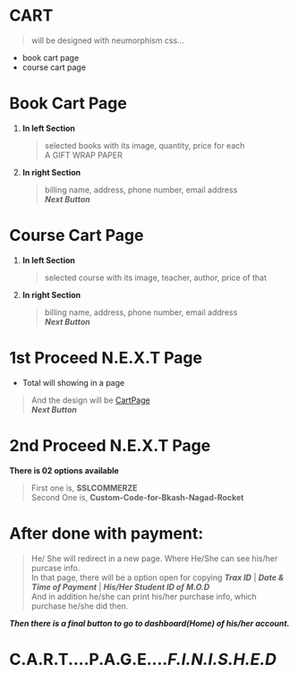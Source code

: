 <!-- ============================================ CART SECTION ========================================================== -->
# CART
  > will be designed with neumorphism css...

- book cart page
- course cart page


# Book Cart Page

1. __In left Section__  
      > selected books with its image, quantity, price for each  
       A GIFT WRAP PAPER 

2. __In right Section__  
      > billing name, address, phone number, email address  
      ***Next Button***


# Course Cart Page

1. __In left Section__  
      > selected course with its image, teacher, author, price of that

2. __In right Section__  
      > billing name, address, phone number, email address  
      ***Next Button***


# 1st  Proceed  N.E.X.T  Page

- Total will showing in a page  
> And the design will be [CartPage](https://1drv.ms/i/s!Aq4FfT9SYylha7-M-FF4GW1-cQU?e=iSKTEi)  
***Next Button***


# 2nd  Proceed  N.E.X.T  Page

__There is 02 options available__  
> First one is, __SSLCOMMERZE__  
Second One is, __Custom-Code-for-Bkash-Nagad-Rocket__

# After done with payment:
> He/ She will redirect in a new page. Where He/She can see his/her purcase info.  
In that page, there will be a option open for copying ***Trax ID*** | ***Date & Time of Payment*** | ***His/Her Student ID of M.O.D***   
And in addition he/she can print his/her purchase info, which purchase he/she did then.

***Then there is a final button to go to dashboard(Home) of his/her account.***

# C.A.R.T....P.A.G.E....***F.I.N.I.S.H.E.D***
